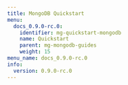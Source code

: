```yaml
---
title: MongoDB Quickstart
menu:
  docs_0.9.0-rc.0:
    identifier: mg-quickstart-mongodb
    name: Quickstart
    parent: mg-mongodb-guides
    weight: 15
menu_name: docs_0.9.0-rc.0
info:
  version: 0.9.0-rc.0
---
```


